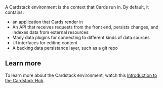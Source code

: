 
A Cardstack environment is the context that Cards run in. By default, it contains:

- an application that Cards render in
- An API that receives requests from the front end, persists changes, and indexes data from external resources
- Many data plugins for connecting to different kinds of data sources
- UI interfaces for editing content
- A backing data persistance layer, such as a git repo

## Learn more

To learn more about the Cardstack environment, watch this [Introduction to the Cardstack Hub](https://www.youtube.com/watch?v=Jmc40SYS-uU).
